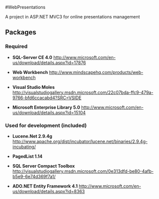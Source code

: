 #WebPresentations

A project in ASP.NET MVC3 for online presentations management

## Packages

### Required

* **SQL-Server CE 4.0**
http://www.microsoft.com/en-us/download/details.aspx?id=17876

* **Web Workbench**
http://www.mindscapehq.com/products/web-workbench

* **Visual Studio Moles**
http://visualstudiogallery.msdn.microsoft.com/22c07bda-ffc9-479a-9766-bfd6ccacabd4?SRC=VSIDE

* **Microsoft Enterprise Library 5.0**
http://www.microsoft.com/en-us/download/details.aspx?id=15104

### Used for development (included)

* **Lucene.Net 2.9.4g**
http://www.apache.org/dist/incubator/lucene.net/binaries/2.9.4g-incubating/

* **PagedList 1.14**

* **SQL Server Compact Toolbox**
http://visualstudiogallery.msdn.microsoft.com/0e313dfd-be80-4afb-b5e9-6e74d369f7a1/

* **ADO.NET Entity Framework 4.1**
http://www.microsoft.com/en-us/download/details.aspx?id=8363